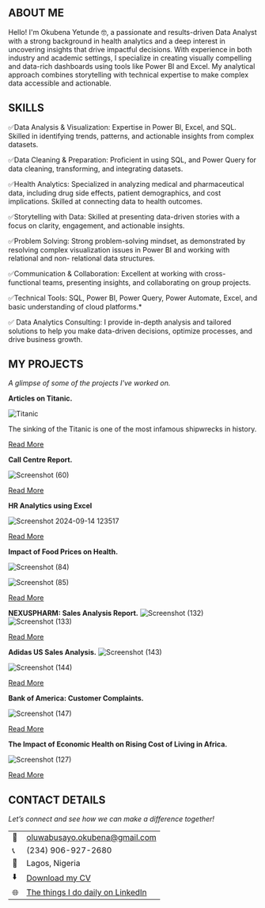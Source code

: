 <!--Section 1: Introduce your self-->
## ABOUT ME

Hello! I'm Okubena Yetunde 🤓, a passionate and results-driven Data Analyst with a strong background in health analytics and a deep interest in uncovering insights that drive impactful decisions. With experience in both industry and academic settings, I specialize in creating visually compelling and data-rich dashboards using tools like Power BI and Excel. My analytical approach combines storytelling with technical expertise to make complex data accessible and actionable.

<!--Mention your top/relevant skills here - core and soft skills-->
## SKILLS

✅Data Analysis & Visualization: Expertise in Power BI, Excel, and SQL. Skilled in identifying trends, patterns, and actionable insights from complex datasets.

✅Data Cleaning & Preparation: Proficient in using SQL, and Power Query for data cleaning, transforming, and integrating datasets.

✅Health Analytics: Specialized in analyzing medical and pharmaceutical data, including drug side effects, patient demographics, and cost implications. Skilled at connecting data to health outcomes.

✅Storytelling with Data: Skilled at presenting data-driven stories with a focus on clarity, engagement, and actionable insights.

✅Problem Solving: Strong problem-solving mindset, as demonstrated by resolving complex visualization issues in Power BI and working with relational and non- 
   relational data structures.

✅Communication & Collaboration: Excellent at working with cross-functional teams, presenting insights, and collaborating on group projects.

✅Technical Tools: SQL, Power BI, Power Query, Power Automate, Excel, and basic understanding of cloud platforms.*

✅ Data Analytics Consulting: I provide in-depth analysis and tailored solutions to help you make data-driven decisions, optimize processes, and drive business growth.

<!--Section 2: List 3-4 key projects-->
## MY PROJECTS
*A glimpse of some of the projects I've worked on.*

**Articles on Titanic.**

![Titanic](https://github.com/user-attachments/assets/d0256049-99d5-49a1-9c91-c339835ba0c1)

The sinking of the Titanic is one of the most infamous shipwrecks in history.

[Read More](https://www.linkedin.com/pulse/titanic-passenger-simple-analysis-okubena-yetunde-mux8f)

**Call Centre Report.**

![Screenshot (60)](https://github.com/user-attachments/assets/5b20dc64-80ba-4ff5-8272-a54c8fe68c08)

[Read More](https://github.com/Yettybenny/CALL-CENTRE-REPORT)

**HR Analytics using Excel**

![Screenshot 2024-09-14 123517](https://github.com/user-attachments/assets/4d7a606c-ab42-4eb6-b97b-d0736092628a)

[Read More](https://github.com/Yettybenny/HR-ANALYTICS-REPORT)

**Impact of Food Prices on Health.**

![Screenshot (84)](https://github.com/user-attachments/assets/552c0f7b-dbe1-4d4b-b1d9-4c89c18095b5)

![Screenshot (85)](https://github.com/user-attachments/assets/b61d4885-e407-4f5c-9f2b-1d2f1b94d83f)

[Read More](https://github.com/Yettybenny/IMPACT-OF-FOOD-PRICES-ON-HEALTH)

**NEXUSPHARM: Sales Analysis Report.**
![Screenshot (132)](https://github.com/user-attachments/assets/12a16dbf-b36b-4622-a8e5-3994f6be3eae)
![Screenshot (133)](https://github.com/user-attachments/assets/9bc91324-ae16-4e44-a49a-291c75e16235)

[Read More](https://github.com/Yettybenny/NEXUSPHARM)

**Adidas US Sales Analysis.**
![Screenshot (143)](https://github.com/user-attachments/assets/0a75473a-dd56-4a14-8f77-ad8faa65863b)

![Screenshot (144)](https://github.com/user-attachments/assets/48ee1a85-1fdb-45d8-a670-3587c249ab33)

[Read More](https://github.com/Yettybenny/ADIDAS-US-SALES-ANALYSIS)

**Bank of America: Customer Complaints.**

![Screenshot (147)](https://github.com/user-attachments/assets/51f15d4c-f467-4ff2-998b-44d21a0626a0)

[Read More](https://github.com/Yettybenny/BANK-OF-AMERICA-CUSTOMER-COMPLAINTS-)

**The Impact of Economic Health on Rising Cost of Living in Africa.**

![Screenshot (127)](https://github.com/user-attachments/assets/02241727-9975-4988-88a1-3d69641dd460)

[Read More](https://github.com/Yettybenny/IMPACT-OF-RISING-COSTS-OF-LIVING-ON-ECONOMIC-HEALTH-IN-AFRICA)

## CONTACT DETAILS

*Let’s connect and see how we can make a difference together!*
<table>
  <tbody>
    <tr>
      <td>📧</td>
      <td><a href="mailto:oluwabusayo.okubena@gmail.com">oluwabusayo.okubena@gmail.com</a></td>
    </tr>
    <tr>
      <td>📞</td>
      <td>(234) 906-927-2680</td>
    </tr>
    <tr>
      <td>📍</td>
      <td>Lagos, Nigeria</td>
    </tr>
    <tr>
      <td>⬇️</td>
      <td><a href=[YETUNDE CV.docx]"(https://github.com/user-attachments/files/18415301/YETUNDE.CV.docx)">Download my CV</a></td>
    </tr>
    <tr>
      <td>🌐</td>
      <td><a href="https://https://www.linkedin.com/in/okubena-yetunde">The things I do daily on LinkedIn</a></td>
    </tr>
  </tbody>
</table>

   
